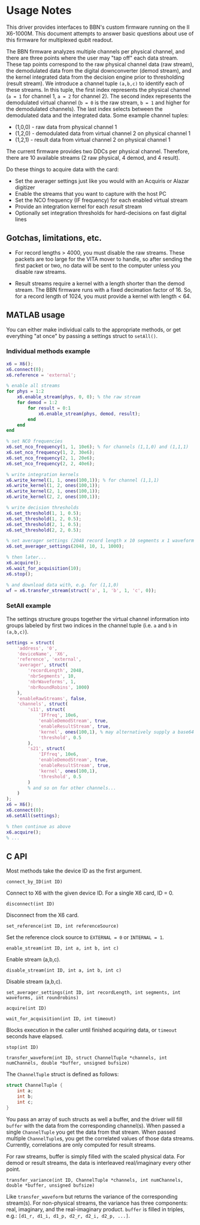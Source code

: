 # Usage Notes

This driver provides interfaces to BBN's custom firmware running on the II
X6-1000M. This document attempts to answer basic questions about use of this
firmware for multiplexed qubit readout.

The BBN firmware analyzes multiple channels per physical channel, and there are
three points where the user may "tap off" each data stream. These tap points
correspond to the raw physical channel data (raw stream), the demodulated data
from the digital downconverter (demod stream), and the kernel integrated data
from the decision engine prior to thresholding (result stream). We introduce a
channel tuple `(a,b,c)` to identify each of these streams. In this tuple, the
first index represents the physical channel (`a = 1` for channel 1, `a = 2` for
channel 2). The second index represents the demodulated virtual channel (`b = 0`
is the raw stream, `b = 1` and higher for the demodulated channels). The last
index selects between the demodulated data and the integrated data. Some example channel tuples:

* (1,0,0) - raw data from physical channel 1
* (1,2,0) - demodulated data from virtual channel 2 on physical channel 1
* (1,2,1) - result data from virtual channel 2 on physical channel 1

The current firmware provides two DDCs per physical channel. Therefore, there
are 10 available streams (2 raw physical, 4 demod, and 4 result).

Do these things to acquire data with the card:

* Set the averager settings just like you would with an Acquiris or Alazar
  digitizer
* Enable the streams that you want to capture with the host PC
* Set the NCO frequency (IF frequency) for each enabled virtual stream
* Provide an integration kernel for each *result* stream
* Optionally set integration thresholds for hard-decisions on fast digital lines


## Gotchas, limitations, etc.

* For record lengths > 4000, you must disable the raw streams. These packets are
  too large for the VITA mover to handle, so after sending the first packet or
  two, no data will be sent to the computer unless you disable raw streams.

* Result streams require a kernel with a length shorter than the demod stream.
  The BBN firmware runs with a fixed decimation factor of 16. So, for a record
  length of 1024, you must provide a kernel with length < 64.


## MATLAB usage

You can either make individual calls to the appropriate methods, or get
everything "at once" by passing a settings struct to `setAll()`.

### Individual methods example

```matlab
x6 = X6();
x6.connect(0);
x6.reference = 'external';

% enable all streams
for phys = 1:2
	x6.enable_stream(phys, 0, 0); % the raw stream
	for demod = 1:2
		for result = 0:1
			x6.enable_stream(phys, demod, result);
		end
	end
end

% set NCO frequencies
x6.set_nco_frequency(1, 1, 10e6); % for channels (1,1,0) and (1,1,1)
x6.set_nco_frequency(1, 2, 30e6);
x6.set_nco_frequency(2, 1, 20e6);
x6.set_nco_frequency(2, 2, 40e6);

% write integration kernels
x6.write_kernel(1, 1, ones(100,1)); % for channel (1,1,1)
x6.write_kernel(1, 2, ones(100,1));
x6.write_kernel(2, 1, ones(100,1));
x6.write_kernel(2, 2, ones(100,1));

% write decision thresholds
x6.set_threshold(1, 1, 0.5);
x6.set_threshold(1, 2, 0.5);
x6.set_threshold(2, 1, 0.5);
x6.set_threshold(2, 2, 0.5);

% set averager settings (2048 record length x 10 segments x 1 waveform x 1000 round robins)
x6.set_averager_settings(2048, 10, 1, 1000);

% then later...
x6.acquire();
x6.wait_for_acquisition(10);
x6.stop();

% and download data with, e.g. for (1,1,0)
wf = x6.transfer_stream(struct('a', 1, 'b', 1, 'c', 0));
```

### SetAll example

The settings structure groups together the virtual channel information into
groups labeled by first two indices in the channel tuple (i.e. `a` and `b` in
`(a,b,c)`).

```matlab
settings = struct(
	'address', '0',
	'deviceName', 'X6',
	'reference', 'external',
	'averager', struct(
		'recordLength', 2048,
		'nbrSegments', 10,
		'nbrWaveforms', 1,
		'nbrRoundRobins', 1000)
	),
	'enableRawStreams', false,
	'channels', struct(
		's11', struct(
			'IFfreq', 10e6,
			'enableDemodStream', true,
			'enableResultStream', true,
			'kernel', ones(100,1), % may alternatively supply a base64 encoded string of kernel
			'threshold', 0.5
		),
		's21', struct(
			'IFfreq', 10e6,
			'enableDemodStream', true,
			'enableResultStream', true,
			'kernel', ones(100,1),
			'threshold', 0.5
		)
		% and so on for other channels...
	)
);
x6 = X6();
x6.connect(0);
x6.setAll(settings);

% then continue as above
x6.acquire();
% ...

```

## C API

Most methods take the device ID as the first argument.

`connect_by_ID(int ID)`

Connect to X6 with the given device ID. For a single X6 card, ID = 0.

`disconnect(int ID)`

Disconnect from the X6 card.

`set_reference(int ID, int referenceSource)`

Set the reference clock source to `EXTERNAL = 0` or `INTERNAL = 1`.

`enable_stream(int ID, int a, int b, int c)`

Enable stream (a,b,c).

`disable_stream(int ID, int a, int b, int c)`

Disable stream (a,b,c).

`set_averager_settings(int ID, int recordLength, int segments, int waveforms, int roundrobins)`

`acquire(int ID)`

`wait_for_acquisition(int ID, int timeout)`

Blocks execution in the caller until finished acquiring data, or `timeout`
seconds have elapsed.

`stop(int ID)`

`transfer_waveform(int ID, struct ChannelTuple *channels, int numChannels, double *buffer, unsigned bufsize)`

The `ChannelTuple` struct is defined as follows:
```C
struct ChannelTuple {
	int a;
	int b;
	int c;
}
```

You pass an array of such structs as well a buffer, and the driver will fill
`buffer` with the data from the corresponding channel(s). When passed a single
`ChannelTuple` you get the data from that stream. When passed multiple
`ChannelTuple`s, you get the correlated values of those data streams. Currently,
correlations are only computed for result streams.

For raw streams, buffer is simply filled with the scaled physical data. For
demod or result streams, the data is interleaved real/imaginary every other
point.

`transfer_variance(int ID, ChannelTuple *channels, int numChannels, double *buffer, unsigned bufsize)`

Like `transfer_waveform` but returns the variance of the corresponding
stream(s). For non-physical streams, the variance has three components: real,
imaginary, and the real-imaginary product. `buffer` is filled in triples, e.g.:
`[d1_r, d1_i, d1_p, d2_r, d2_i, d2_p, ...]`.

